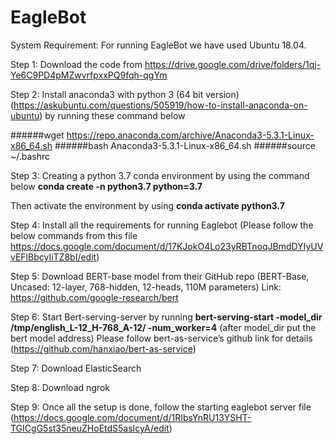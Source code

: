 # EagleBot

System Requirement: For running EagleBot we have used Ubuntu 18.04.

Step 1: Download the code from https://drive.google.com/drive/folders/1qj-Ye6C9PD4pMZwvrfpxxPQ9fqh-qgYm

Step 2: Install anaconda3 with python 3 (64 bit version) (https://askubuntu.com/questions/505919/how-to-install-anaconda-on-ubuntu) by running these command below

######wget https://repo.anaconda.com/archive/Anaconda3-5.3.1-Linux-x86_64.sh
######bash Anaconda3-5.3.1-Linux-x86_64.sh
######source ~/.bashrc

Step 3: Creating a python 3.7 conda environment by using the command below 
**conda create -n python3.7 python=3.7** 

Then activate the environment by using 
**conda activate python3.7**

Step 4: Install all the requirements for running Eaglebot (Please follow the below commands from this file https://docs.google.com/document/d/17KJokO4Lo23yRBTnoqJBmdDYIyUVvEFlBbcyIiTZ8bI/edit) 

Step 5: Download BERT-base model from their GitHub repo (BERT-Base, Uncased: 12-layer, 768-hidden, 12-heads, 110M parameters)
Link: https://github.com/google-research/bert

Step 6: Start Bert-serving-server by running 
**bert-serving-start -model_dir /tmp/english_L-12_H-768_A-12/ -num_worker=4**
(after model_dir put the bert model address)
Please follow bert-as-service’s github link for details (https://github.com/hanxiao/bert-as-service)

Step 7: Download ElasticSearch

Step 8: Download ngrok

Step 9: Once all the setup is done, follow the starting eaglebot server file 
(https://docs.google.com/document/d/1RIbsYnRU13YSHT-TGICgG5st35neuZHoEtdS5asIcyA/edit)



